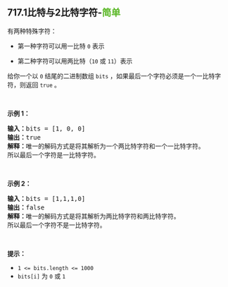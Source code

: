 ## 717.1比特与2比特字符-<font color=#5AB726>简单</font>

有两种特殊字符：<br>

- 第一种字符可以用一比特 `0` 表示

- 第二种字符可以用两比特（`10` 或 `11`）表示  

给你一个以 `0` 结尾的二进制数组 `bits` ，如果最后一个字符必须是一个一比特字符，则返回 `true` 。

<br>

**示例 1：**

<pre>
<b>输入：</b>bits = [1, 0, 0]
<b>输出：</b>true
<b>解释：</b>唯一的解码方式是将其解析为一个两比特字符和一个一比特字符。
所以最后一个字符是一比特字符。 
</pre>



<br>

**示例 2：**

<pre>
<b>输入：</b>bits = [1,1,1,0]
<b>输出：</b>false
<b>解释：</b>唯一的解码方式是将其解析为两比特字符和两比特字符。
所以最后一个字符不是一比特字符。
</pre>

<br>

**提示：**

* `1 <= bits.length <= 1000`
* `bits[i]` 为 `0` 或 `1`

